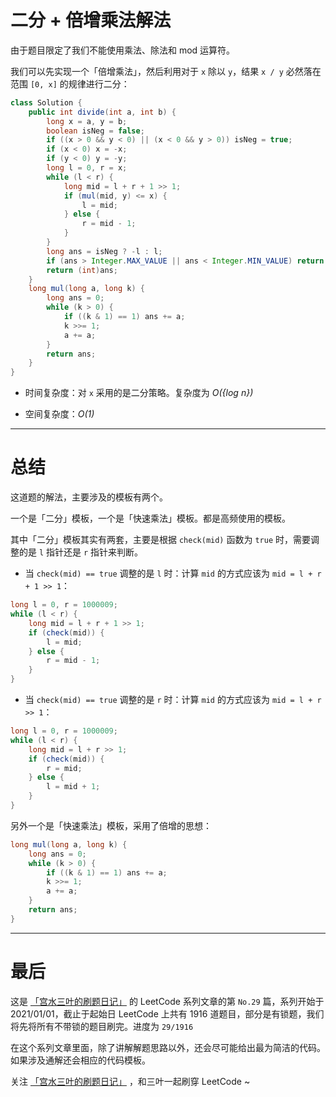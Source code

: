
# 二分 + 倍增乘法解法

由于题目限定了我们不能使用乘法、除法和 mod 运算符。

我们可以先实现一个「倍增乘法」，然后利用对于 `x` 除以 `y`，结果 `x / y` 必然落在范围 `[0, x]` 的规律进行二分：

```java
class Solution {
    public int divide(int a, int b) {
        long x = a, y = b;
        boolean isNeg = false;
        if ((x > 0 && y < 0) || (x < 0 && y > 0)) isNeg = true;
        if (x < 0) x = -x;
        if (y < 0) y = -y;
        long l = 0, r = x;
        while (l < r) {
            long mid = l + r + 1 >> 1;
            if (mul(mid, y) <= x) {
                l = mid;
            } else {
                r = mid - 1;
            }
        }
        long ans = isNeg ? -l : l;
        if (ans > Integer.MAX_VALUE || ans < Integer.MIN_VALUE) return Integer.MAX_VALUE;
        return (int)ans;
    }
    long mul(long a, long k) {
        long ans = 0;
        while (k > 0) {
            if ((k & 1) == 1) ans += a;
            k >>= 1;
            a += a;
        }
        return ans;
    }
}
```
* 时间复杂度：对 `x` 采用的是二分策略。复杂度为 *O({log n})*

* 空间复杂度：*O(1)*

***

# 总结

这道题的解法，主要涉及的模板有两个。

一个是「二分」模板，一个是「快速乘法」模板。都是高频使用的模板。

其中「二分」模板其实有两套，主要是根据 `check(mid)` 函数为 `true` 时，需要调整的是 `l` 指针还是 `r` 指针来判断。

* 当 `check(mid) == true` 调整的是 `l` 时：计算 `mid` 的方式应该为 `mid = l + r + 1 >> 1`：

```java
long l = 0, r = 1000009;
while (l < r) {
    long mid = l + r + 1 >> 1;
    if (check(mid)) {
        l = mid;
    } else {
        r = mid - 1;
    }
}
```

* 当 `check(mid) == true` 调整的是 `r` 时：计算 `mid` 的方式应该为 `mid = l + r >> 1`：

```java
long l = 0, r = 1000009;
while (l < r) {
    long mid = l + r >> 1;
    if (check(mid)) {
        r = mid;
    } else {
        l = mid + 1;
    }
}
```

另外一个是「快速乘法」模板，采用了倍增的思想：
```java
long mul(long a, long k) {
    long ans = 0;
    while (k > 0) {
        if ((k & 1) == 1) ans += a;
        k >>= 1;
        a += a;
    }
    return ans;
}
```

***

# 最后
这是 [「宫水三叶的刷题日记」](https://mp.weixin.qq.com/s/XERBC6sKvjCLAwV1G06yfg) 的 LeetCode 系列文章的第 `No.29` 篇，系列开始于 2021/01/01，截止于起始日 LeetCode 上共有 1916 道题目，部分是有锁题，我们将先将所有不带锁的题目刷完。进度为 `29/1916`

在这个系列文章里面，除了讲解解题思路以外，还会尽可能给出最为简洁的代码。如果涉及通解还会相应的代码模板。

关注 [「宫水三叶的刷题日记」](https://mp.weixin.qq.com/s/XERBC6sKvjCLAwV1G06yfg) ，和三叶一起刷穿 LeetCode ~